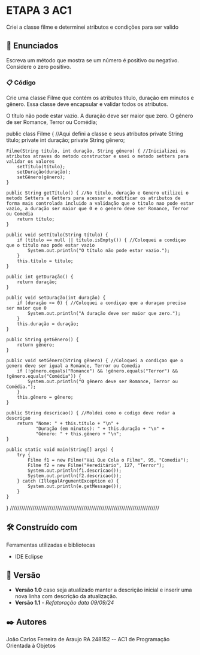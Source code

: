 # ETAPA 3 AC1

Criei a classe filme e determinei atributos e condições para ser valido 

## 🚀 Enunciados

Escreva um método que mostra se um número é positivo ou negativo. Considere o zero positivo.

### 📋 Código
Crie uma classe Filme que contém os atributos título, duração em minutos e gênero. Essa classe deve encapsular e validar todos os atributos.

O título não pode estar vazio.
A duração deve ser maior que zero.
O gênero de ser Romance, Terror ou Comédia;

public class Filme { //Aqui defini a classe e seus atributos
    private String título;
    private int duração;
    private String gênero;

    Filme(String título, int duração, String gênero) { //Inicializei os atributos atraves do metodo constructor e usei o metodo setters para validar os valores
        setTítulo(título);
        setDuração(duração);
        setGênero(gênero);
    }

    public String getTítulo() { //No titulo, duração e Genero utilizei o metodo Setters e Getters para acessar e modificar os atributos de forma mais controlada incluido a validação que o titulo nao pode estar vazio, a duração ser maior que 0 e o genero deve ser Romance, Terror ou Comedia
        return título;
    }

    public void setTítulo(String título) {
        if (título == null || título.isEmpty()) { //Coloquei a condiçao que o titulo nao pode estar vazio
            System.out.println("O título não pode estar vazio.");
        }
        this.título = título;
    }

    public int getDuração() {
        return duração;
    }

    public void setDuração(int duração) { 
        if (duração <= 0) { //Coloquei a condiçao que a duraçao precisa ser maior que 0
            System.out.println("A duração deve ser maior que zero.");
        }
        this.duração = duração;
    }

    public String getGênero() {
        return gênero;
    }

    public void setGênero(String gênero) { //Coloquei a condiçao que o genero deve ser igual a Romance, Terror ou Comedia
        if (!gênero.equals("Romance") && !gênero.equals("Terror") && !gênero.equals("Comédia")) { 
            System.out.println("O gênero deve ser Romance, Terror ou Comédia.");
        }
        this.gênero = gênero;
    }

    public String descricao() { //Moldei como o codigo deve rodar a descriçao
        return "Nome: " + this.título + "\n" +
               "Duração (em minutos): " + this.duração + "\n" +
               "Gênero: " + this.gênero + "\n";
    }

    public static void main(String[] args) {
        try {
            Filme f1 = new Filme("Vai Que Cola o Filme", 95, "Comedia");
            Filme f2 = new Filme("Hereditário", 127, "Terror");
            System.out.println(f1.descricao());
            System.out.println(f2.descricao());
        } catch (IllegalArgumentException e) {
            System.out.println(e.getMessage());
        }
    }
}
///////////////////////////////////////////////////////////////////////////////


## 🛠️ Construído com

Ferramentas utilizadas e bibliotecas

* IDE Eclipse

## 📌 Versão

* **Versão 1.0** caso seja atualizado manter a descrição inicial e inserir uma nova linha com descrição da atualização.
* **Versão 1.1** - *Refatoração* *data 09/09/24*

## ✒️ Autores

João Carlos Ferreira de Araujo RA 248152 -- AC1 de Programação Orientada à Objetos

